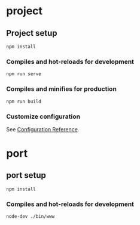 <!--
 * @Author: cct
 * @Date: 2020-11-24 10:57:57
 * @LastEditTime: 2021-01-05 10:14:46
 * @LastEditors: Please set LastEditors
 * @Description: buyfun单页面vue-cli项目
 * @FilePath: /infinitus/project/README.md
-->
# project

## Project setup
```
npm install
```

### Compiles and hot-reloads for development
```
npm run serve
```

### Compiles and minifies for production
```
npm run build
```

### Customize configuration
See [Configuration Reference](https://cli.vuejs.org/config/).

# port

## port setup
```
npm install
```

### Compiles and hot-reloads for development
```
node-dev ./bin/www 